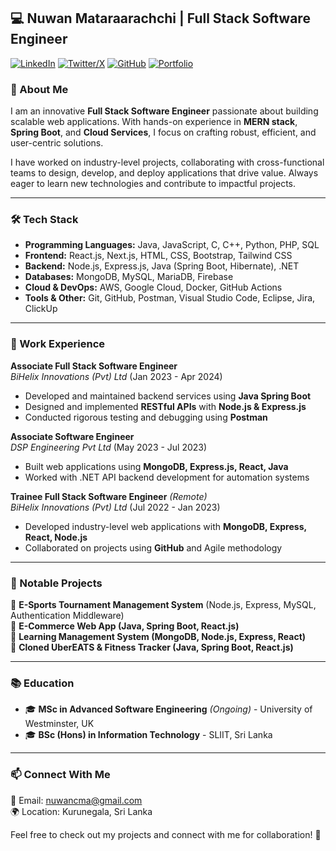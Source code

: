 ## 💻 Nuwan Mataraarachchi | Full Stack Software Engineer


[![LinkedIn](https://img.shields.io/badge/LinkedIn-Profile-blue?style=flat-square&logo=linkedin)](https://linkedin.com/in/nuwanmat)
[![Twitter/X](https://img.shields.io/badge/Twitter-Profile-blue?style=flat-square&logo=twitter)](https://x.com/nuwanmat)
[![GitHub](https://img.shields.io/badge/GitHub-Profile-black?style=flat-square&logo=github)](https://github.com/nuwanmataraarachchi)
[![Portfolio](https://img.shields.io/badge/Portfolio-Website-lightgrey?style=flat-square)](#)

### 🚀 About Me

I am an innovative **Full Stack Software Engineer** passionate about building scalable web applications. With hands-on experience in **MERN stack**, **Spring Boot**, and **Cloud Services**, I focus on crafting robust, efficient, and user-centric solutions. 

I have worked on industry-level projects, collaborating with cross-functional teams to design, develop, and deploy applications that drive value. Always eager to learn new technologies and contribute to impactful projects.

---

### 🛠 Tech Stack

- **Programming Languages:** Java, JavaScript, C, C++, Python, PHP, SQL
- **Frontend:** React.js, Next.js, HTML, CSS, Bootstrap, Tailwind CSS
- **Backend:** Node.js, Express.js, Java (Spring Boot, Hibernate), .NET
- **Databases:** MongoDB, MySQL, MariaDB, Firebase
- **Cloud & DevOps:** AWS, Google Cloud, Docker, GitHub Actions
- **Tools & Other:** Git, GitHub, Postman, Visual Studio Code, Eclipse, Jira, ClickUp

---

### 📌 Work Experience

**Associate Full Stack Software Engineer**  
*BiHelix Innovations (Pvt) Ltd* (Jan 2023 - Apr 2024)  
- Developed and maintained backend services using **Java Spring Boot**
- Designed and implemented **RESTful APIs** with **Node.js & Express.js**
- Conducted rigorous testing and debugging using **Postman**

**Associate Software Engineer**  
*DSP Engineering Pvt Ltd* (May 2023 - Jul 2023)  
- Built web applications using **MongoDB, Express.js, React, Java**
- Worked with .NET API backend development for automation systems

**Trainee Full Stack Software Engineer** *(Remote)*  
*BiHelix Innovations (Pvt) Ltd* (Jul 2022 - Jan 2023)  
- Developed industry-level web applications with **MongoDB, Express, React, Node.js**
- Collaborated on projects using **GitHub** and Agile methodology

---

### 📌 Notable Projects

🔹 **E-Sports Tournament Management System** (Node.js, Express, MySQL, Authentication Middleware)  
🔹 **E-Commerce Web App (Java, Spring Boot, React.js)**  
🔹 **Learning Management System (MongoDB, Node.js, Express, React)**  
🔹 **Cloned UberEATS & Fitness Tracker (Java, Spring Boot, React.js)**  

---

### 📚 Education

- 🎓 **MSc in Advanced Software Engineering** *(Ongoing)* - University of Westminster, UK  
- 🎓 **BSc (Hons) in Information Technology** - SLIIT, Sri Lanka  

---

### 📫 Connect With Me

📧 Email: [nuwancma@gmail.com](mailto:nuwancma@gmail.com)  
🌍 Location: Kurunegala, Sri Lanka  

Feel free to check out my projects and connect with me for collaboration! 🚀
